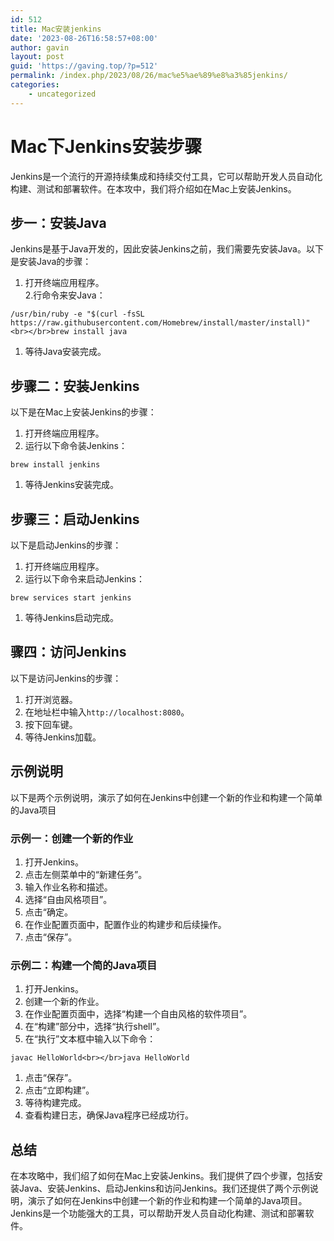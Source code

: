 ```yaml
---
id: 512
title: Mac安装jenkins
date: '2023-08-26T16:58:57+08:00'
author: gavin
layout: post
guid: 'https://gaving.top/?p=512'
permalink: /index.php/2023/08/26/mac%e5%ae%89%e8%a3%85jenkins/
categories:
    - uncategorized
---
```


# Mac下Jenkins安装步骤

Jenkins是一个流行的开源持续集成和持续交付工具，它可以帮助开发人员自动化构建、测试和部署软件。在本攻中，我们将介绍如在Mac上安装Jenkins。

## 步一：安装Java

Jenkins是基于Java开发的，因此安装Jenkins之前，我们需要先安装Java。以下是安装Java的步骤：

1. 打开终端应用程序。  
  2.行命令来安Java：

`/usr/bin/ruby -e "$(curl -fsSL https://raw.githubusercontent.com/Homebrew/install/master/install)"<br></br>brew install java`

1. 等待Java安装完成。

## 步骤二：安装Jenkins

以下是在Mac上安装Jenkins的步骤：

1. 打开终端应用程序。
2. 运行以下命令装Jenkins：

`brew install jenkins`

1. 等待Jenkins安装完成。

## 步骤三：启动Jenkins

以下是启动Jenkins的步骤：

1. 打开终端应用程序。
2. 运行以下命令来启动Jenkins：

`brew services start jenkins`

1. 等待Jenkins启动完成。

## 骤四：访问Jenkins

以下是访问Jenkins的步骤：

1. 打开浏览器。
2. 在地址栏中输入`http://localhost:8080`。
3. 按下回车键。
4. 等待Jenkins加载。

## 示例说明

以下是两个示例说明，演示了如何在Jenkins中创建一个新的作业和构建一个简单的Java项目

### 示例一：创建一个新的作业

1. 打开Jenkins。
2. 点击左侧菜单中的“新建任务”。
3. 输入作业名称和描述。
4. 选择“自由风格项目”。
5. 点击“确定。
6. 在作业配置页面中，配置作业的构建步和后续操作。
7. 点击“保存”。

### 示例二：构建一个简的Java项目

1. 打开Jenkins。
2. 创建一个新的作业。
3. 在作业配置页面中，选择“构建一个自由风格的软件项目”。
4. 在“构建”部分中，选择“执行shell”。
5. 在“执行”文本框中输入以下命令：

`javac HelloWorld<br></br>java HelloWorld`

1. 点击“保存”。
2. 点击“立即构建”。
3. 等待构建完成。
4. 查看构建日志，确保Java程序已经成功行。

## 总结

在本攻略中，我们绍了如何在Mac上安装Jenkins。我们提供了四个步骤，包括安装Java、安装Jenkins、启动Jenkins和访问Jenkins。我们还提供了两个示例说明，演示了如何在Jenkins中创建一个新的作业和构建一个简单的Java项目。Jenkins是一个功能强大的工具，可以帮助开发人员自动化构建、测试和部署软件。